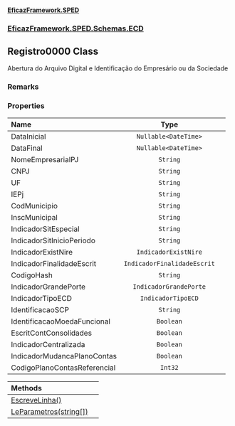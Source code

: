 #### [EficazFramework.SPED](EficazFrameworkSPED.md 'EficazFramework SPED')
### [EficazFramework.SPED.Schemas.ECD](EficazFramework.SPED.Schemas.ECD.md 'EficazFramework.SPED.Schemas.ECD')

## Registro0000 Class

Abertura do Arquivo Digital e Identificação do Empresário ou da Sociedade

### Remarks
### Properties

| Name | Type | |
| :--- | :---: | :--- |
| DataInicial | `Nullable<DateTime>` |  |
| DataFinal | `Nullable<DateTime>` |  |
| NomeEmpresarialPJ | `String` |  |
| CNPJ | `String` |  |
| UF | `String` |  |
| IEPj | `String` |  |
| CodMunicipio | `String` |  |
| InscMunicipal | `String` |  |
| IndicadorSitEspecial | `String` |  |
| IndicadorSitInicioPeriodo | `String` |  |
| IndicadorExistNire | `IndicadorExistNire` |  |
| IndicadorFinalidadeEscrit | `IndicadorFinalidadeEscrit` |  |
| CodigoHash | `String` |  |
| IndicadorGrandePorte | `IndicadorGrandePorte` |  |
| IndicadorTipoECD | `IndicadorTipoECD` |  |
| IdentificacaoSCP | `String` |  |
| IdentificacaoMoedaFuncional | `Boolean` |  |
| EscritContConsolidades | `Boolean` |  |
| IndicadorCentralizada | `Boolean` |  |
| IndicadorMudancaPlanoContas | `Boolean` |  |
| CodigoPlanoContasReferencial | `Int32` |  |

| Methods | |
| :--- | :--- |
| [EscreveLinha()](EficazFramework.SPED.Schemas.ECD/Registro0000/EscreveLinha().md 'EficazFramework.SPED.Schemas.ECD.Registro0000.EscreveLinha()') | |
| [LeParametros(string[])](EficazFramework.SPED.Schemas.ECD/Registro0000/LeParametros(string[]).md 'EficazFramework.SPED.Schemas.ECD.Registro0000.LeParametros(string[])') | |
